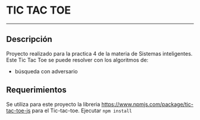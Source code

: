 # TIC TAC TOE
-----------

Descripción
-----------
Proyecto realizado para la practica 4 de la materia de Sistemas inteligentes.
Este Tic Tac Toe se puede resolver con los algoritmos de:
- búsqueda con adversario

Requerimientos
--------------
Se utiliza para este proyecto la libreria https://www.npmjs.com/package/tic-tac-toe-js para el Tic-tac-toe.
Ejecutar `npm install`

